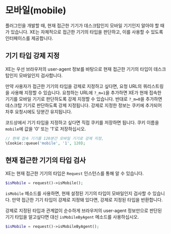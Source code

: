 # 모바일\(mobile\)

플러그인을 개발할 때, 현재 접근한 기기가 데스크탑인지 모바일 기기인지 알아야 할 때가 있습니다. XE는 자체적으로 접근한 기기의 타입을 판단하고, 이를 사용할 수 있도록 인터페이스를 제공합니다.

## 기기 타입 강제 지정

XE는 우선 브라우저의 user-agent 정보를 바탕으로 현재 접근한 기기의 타입이 데스크탑인지 모바일인지 검사합니다.

만약 사용자가 접근한 기기의 타입을 강제로 지정하고 싶다면, 요청 URL의 쿼리스트링을 사용해 지정할 수 있습니다. 요청하는 URL에 `?_m=1`을 추가하면 XE가 현재 접속한 기기를 모바일 기기로 판단하도록 강제 지정할 수 있습니다. 반대로 `?_m=0`을 추가하면 데스크탑 기기로 판단하도록 강제 지정됩니다. 강제로 지정한 정보는 쿠키에 추가되어 차후 요청시에도 당분간 유지됩니다.

코드상에서 기기 타입을 지정하고 싶다면 직접 쿠키를 저장하면 됩니다. 쿠키 이름을 `mobile`에 값을 '0' 또는 '1'로 저장하십시오.

```php
// 현재 접속 기기를 120분간 모바일 기기로 강제 지정,
\Cookie::queue('mobile', '1', 120);
```

## 현재 접근한 기기의 타입 검사

XE는 현재 접근한 기기의 타입은 `Request` 인스턴스를 통해 알 수 있습니다.

```php
$isMobile = request()->isMobile();
```

`isMobile` 메소드를 사용하면, 현재 설정된 기기의 타입이 모바일인지 검사할 수 있습니다. 만약 접근한 기기 타입이 강제로 지정돼 있다면, 강제로 지정된 타입을 반환합니다.

강제로 지정된 타입과 관계없이 순수하게 브라우저의 user-agent 정보만으로 판단된 기기 타입을 알고싶다면 대신 `isMobileByAgent` 메소드를 사용하십시오.

```php
$isMobile = request()->isMobileByAgent();
```

